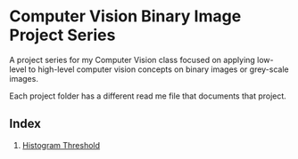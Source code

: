 # Computer Vision Binary Image Project Series
A project series for my Computer Vision class focused on applying low-level to high-level computer vision concepts on binary images or grey-scale images.

Each project folder has a different read me file that documents that project.

## Index 
1. [Histogram Threshold](https://github.com/jlin180/CVBinaryImage/tree/master/Histogram_Threshold/Histogram_Threshold)
